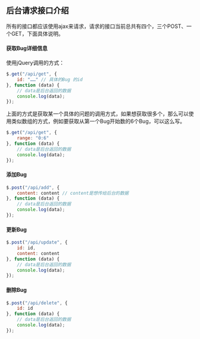 ## 后台请求接口介绍

所有的接口都应该使用ajax来请求，请求的接口当前总共有四个，三个POST、一个GET，下面具体说明。

#### 获取Bug详细信息

使用jQuery调用的方式：

```Javascript
$.get("/api/get", {
    id: "……" // 具体的Bug 的id
}, function (data) {
    // data是后台返回的数据
    console.log(data);
});
```

上面的方式是获取某一个具体的问题的调用方式，如果想获取很多个，那么可以使用类似数组的方式，例如要获取从第一个Bug开始数的6个Bug，可以这么写。

```Javascript
$.get("/api/get", {
    range: "0:6"
}, function (data) {
    // data是后台返回的数据
    console.log(data);
});
```

#### 添加Bug

```Javascript
$.post("/api/add", {
    content: content // content是想传给后台的数据
}, function (data) {
    // data是后台返回的数据
    console.log(data);
});
```

#### 更新Bug

```Javascript
$.post("/api/update", {
    id: id,
    content: content
}, function (data) {
    // data是后台返回的数据
    console.log(data);
});
```

#### 删除Bug

```Javascript
$.post("/api/delete", {
    id: id
}, function (data) {
    // data是后台返回的数据
    console.log(data);
});
```

